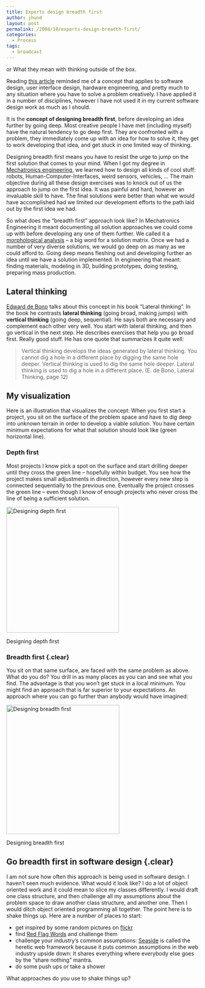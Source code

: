 ```yaml
---
title: Experts design breadth first
author: jhund
layout: post
permalink: /2008/10/experts-design-breadth-first/
categories:
  - Process
tags:
  - broadcast
---
```

or What they mean with thinking outside of the box.

Reading [this article][1] reminded me of a concept that applies to software design, user interface design, hardware engineering, and pretty much to any situation where you have to solve a problem creatively. I have applied it in a number of disciplines, however I have not used it in my current software design work as much as I should.

It is the **concept of designing breadth first**, before developing an idea further by going deep. Most creative people I have met (including myself) have the natural tendency to go deep first. They are confronted with a problem, they immediately come up with an idea for how to solve it, they get to work developing that idea, and get stuck in one limited way of thinking.
<!--more-->


Designing breadth first means you have to resist the urge to jump on the first solution that comes to your mind. When I got my degree in [Mechatronics engineering][2], we learned how to design all kinds of cool stuff: robots, Human-Computer-Interfaces, weird sensors, vehicles, &#8230; The main objective during all these design exercises was to knock out of us the approach to jump on the first idea. It was painful and hard, however an invaluable skill to have. The final solutions were better than what we would have accomplished had we limited our development efforts to the path laid out by the first idea we had.

So what does the &#8220;breadth first&#8221; approach look like? In Mechatronics Engineering it meant documenting all solution approaches we could come up with before developing any one of them further. We called it a [morphological analysis][3] &#8211; a big word for a solution matrix. Once we had a number of very diverse solutions, we would go deep on as many as we could afford to. Going deep means fleshing out and developing further an idea until we have a solution implemented. In engineering that meant: finding materials, modeling in 3D, building prototypes, doing testing, preparing mass production.

## Lateral thinking

[Edward de Bono][4] talks about this concept in his book &#8220;Lateral thinking&#8221;. In the book he contrasts **lateral thinking** (going broad, making jumps) with **vertical thinking** (going deep, sequential). He says both are necessary and complement each other very well. You start with lateral thinking, and then go vertical in the next step. He describes exercises that help you go broad first. Really good stuff. He has one quote that summarizes it quite well:

> Vertical thinking develops the ideas generated by lateral thinking. You cannot dig a hole in a different place by digging the same hole deeper. Vertical thinking is used to dig the same hole deeper. Lateral thinking is used to dig a hole in a different place. (E. de Bono, Lateral Thinking, page 12)

## My visualization

Here is an illustration that visualizes the concept: When you first start a project, you sit on the surface of the problem space and have to dig deep into unknown terrain in order to develop a viable solution. You have certain minimum expectations for what that solution should look like (green horizontal line).

### Depth first

Most projects I know pick a spot on the surface and start drilling deeper until they cross the green line &#8211; hopefully within budget. You see how the project makes small adjustments in direction, however every new step is connected sequentially to the previous one. Eventually the project crosses the green line &#8211; even though I know of enough projects who never cross the line of being a sufficient solution.

<div id="attachment_283" style="width: 305px" class="wp-caption alignnone">
  <img src="https://clearcove.ca/images/2008/10/lateral1.jpg" alt="Designing depth first" title="lateral1" width="295" height="329" class="size-full wp-image-283" />

  <p class="wp-caption-text">
    Designing depth first
  </p>
</div>

### Breadth first {.clear}

You sit on that same surface, are faced with the same problem as above. What do you do? You drill in as many places as you can and see what you find. The advantage is that you won&#8217;t get stuck in a local minimum. You might find an approach that is far superior to your expectations. An approach where you can go further than anybody would have imagined:

<div id="attachment_284" style="width: 306px" class="wp-caption alignnone">
  <img src="https://clearcove.ca/images/2008/10/lateral2.jpg" alt="Designing breadth first" title="lateral2" width="296" height="338" class="size-full wp-image-284" />

  <p class="wp-caption-text">
    Designing breadth first
  </p>
</div>

## Go breadth first in software design {.clear}

I am not sure how often this approach is being used in software design. I haven&#8217;t seen much evidence. What would it look like? I do a lot of object oriented work and it could mean to slice my classes differently. I would draft one class structure, and then challenge all my assumptions about the problem space to draw another class structure, and another one. Then I would ditch object oriented programming all together. The point here is to shake things up. Here are a number of places to start:

  * get inspired by some random pictures on [flickr][5]
  * find [Red Flag Words][6] and challenge them
  * challenge your industry&#8217;s common assumptions: [Seaside][7] is called the heretic web framework because it puts common assumptions in the web industry upside down: It shares everything where everybody else goes by the &#8220;share nothing&#8221; mantra.
  * do some push ups or take a shower

What approaches do you use to shake things up?

 [1]: http://noisebetweenstations.com/personal/weblogs/?p=2214
 [2]: http://en.wikipedia.org/wiki/Mechatronics_engineering
 [3]: http://en.wikipedia.org/wiki/Morphological_analysis_(problem-solving)
 [4]: http://en.wikipedia.org/wiki/Edward_de_Bono
 [5]: http://flickr.com/photos/tags/jump/interesting/show/
 [6]: http://www.37signals.com/svn/posts/439-four-letter-words
 [7]: http://www.seaside.st/
